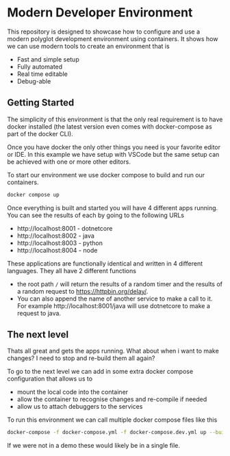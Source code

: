 # Modern Developer Environment

This repository is designed to showcase how to configure and use a modern polyglot development environment using containers. It shows how we can use modern tools to create an environment that is

- Fast and simple setup
- Fully automated
- Real time editable
- Debug-able

## Getting Started

The simplicity of this environment is that the only real requirement is to have docker installed (the latest version even comes with docker-compose as part of the docker CLI).

Once you have docker the only other things you need is your favorite editor or IDE. In this example we have setup with VSCode but the same setup can be achieved with one or more other editors.

To start our environment we use docker compose to build and run our containers.

```bash
docker compose up
```

Once everything is built and started you will have 4 different apps running. You can see the results of each by going to the following URLs

- http://localhost:8001 - dotnetcore
- http://localhost:8002 - java
- http://localhost:8003 - python
- http://localhost:8004 - node

These applications are functionally identical and written in 4 different languages. They all have 2 different functions

- the root path `/` will return the results of a random timer and the results of a random request to https://httpbin.org/delay/.
- You can also append the name of another service to make a call to it. For example http://localhost:8001/java will use dotnetcore to make a request to java.

## The next level

Thats all great and gets the apps running. What about when i want to make changes? I need to stop and re-build them all again?

To go to the next level we can add in some extra docker compose configuration that allows us to

- mount the local code into the container
- allow the container to recognise changes and re-compile if needed
- allow us to attach debuggers to the services

To run this environment we can call multiple docker compose files like this

```bash
docker-compose -f docker-compose.yml -f docker-compose.dev.yml up --build
```

If we were not in a demo these would likely be in a single file.
